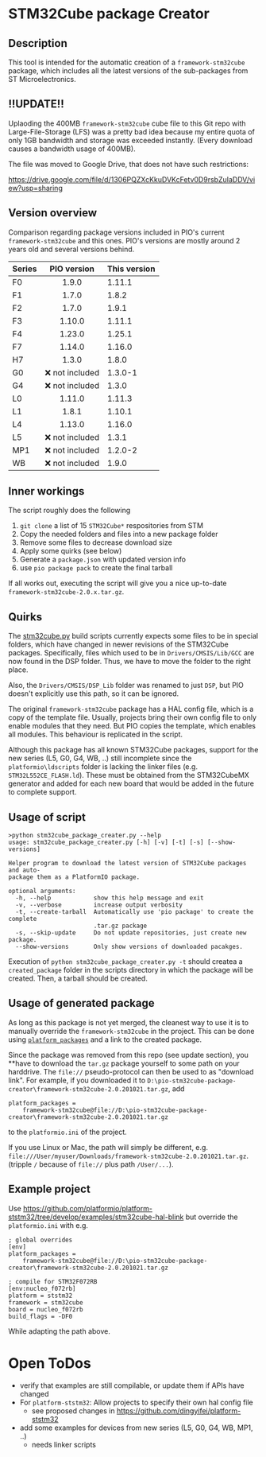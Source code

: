 # STM32Cube package Creator

## Description

This tool is intended for the automatic creation of a `framework-stm32cube` package, which includes all the latest versions of the sub-packages from ST Microelectronics. 

## **!!UPDATE!!** 

Uplaoding the 400MB `framework-stm32cube` cube file to this Git repo with Large-File-Storage (LFS) was a pretty bad idea because my entire quota of only 1GB bandwidth and storage was exceeded instantly. (Every download causes a bandwidth usage of 400MB). 

The file was moved to Google Drive, that does not have such restrictions: 

https://drive.google.com/file/d/1306PQZXcKkuDVKcFetv0D9rsbZuIaDDV/view?usp=sharing 


## Version overview 

Comparison regarding package versions included in PIO's current `framework-stm32cube` and this ones. PIO's versions are mostly around 2 years old and several versions behind.

|Series| PIO version | This version |
|------|:-------------:|---------------|
| F0 	 | 1.9.0       | 1.11.1        | 	
| F1 	 | 1.7.0       | 1.8.2         |	
| F2 	 | 1.7.0       | 1.9.1         |	
| F3 	 | 1.10.0      | 1.11.1        | 	
| F4 	 | 1.23.0      | 1.25.1        | 	
| F7 	 | 1.14.0      | 1.16.0        | 	
| H7 	 | 1.3.0       | 1.8.0         |	
| G0 	 | ❌ not included | 1.3.0-1 | 	
| G4 	 | ❌ not included | 1.3.0 | 	
| L0 	 | 1.11.0      | 1.11.3        | 	
| L1 	 | 1.8.1       | 1.10.1        | 	
| L4 	 | 1.13.0      | 1.16.0        | 	
| L5 	 | ❌ not included | 1.3.1 | 	
| MP1  | ❌ not included | 1.2.0-2 | 	
| WB  | ❌ not included | 1.9.0 | 	


## Inner workings

The script roughly does the following
1. `git clone` a list of 15 `STM32Cube*` respositories from STM 
2. Copy the needed folders and files into a new package folder 
3. Remove some files to decrease download size 
4. Apply some quirks (see below)
5. Generate a `package.json` with updated version info
6. use `pio package pack` to create the final tarball

If all works out, executing the script will give you a nice up-to-date `framework-stm32cube-2.0.x.tar.gz`.

## Quirks

The [stm32cube.py](https://github.com/platformio/platform-ststm32/blob/develop/builder/frameworks/stm32cube.py) build scripts currently expects some files to be in special folders, which have changed in newer revisions of the STM32Cube packages. Specifically, files which used to be in `Drivers/CMSIS/Lib/GCC` are now found in the DSP folder. Thus, we have to move the folder to the right place.

Also, the `Drivers/CMSIS/DSP_Lib` folder was renamed to just `DSP`, but PIO doesn't explicitly use this path, so it can be ignored.

The original `framework-stm32cube` package has a HAL config file, which is a copy of the template file. Usually, projects bring their own config file to only enable modules that they need. But PIO copies the template, which enables all modules. This behaviour is replicated in the script.

Although this package has all known STM32Cube packages, support for the new series (L5, G0, G4, WB, ..) still incomplete since the `platformio\ldscripts` folder is lacking the linker files (e.g. `STM32L552CE_FLASH.ld`). These must be obtained from the STM32CubeMX generator and added for each new board that would be added in the future to complete support.

## Usage of script

```
>python stm32cube_package_creater.py --help
usage: stm32cube_package_creater.py [-h] [-v] [-t] [-s] [--show-versions]

Helper program to download the latest version of STM32Cube packages and auto-
package them as a PlatformIO package.

optional arguments:
  -h, --help            show this help message and exit
  -v, --verbose         increase output verbosity
  -t, --create-tarball  Automatically use 'pio package' to create the complete
                        .tar.gz package
  -s, --skip-update     Do not update repositories, just create new package.
  --show-versions       Only show versions of downloaded pacakges.
```

Execution of `python stm32cube_package_creater.py -t` should createa a `created_package` folder in the scripts directory in which the package will be created. Then, a tarball should be created.

## Usage of generated package 

As long as this package is not yet merged, the cleanest way to use it is to manually override the `framework-stm32cube` in the project. This can be done using [`platform_packages`](https://docs.platformio.org/en/latest/projectconf/section_env_platform.html#platform-packages) and a link to the created package. 

Since the package was removed from this repo (see update section), you **have to download the `tar.gz` package yourself to some path on your harddrive. The `file://` pseudo-protocol can then be used to as "download link". For example, if you downloaded it to `D:\pio-stm32cube-package-creator\framework-stm32cube-2.0.201021.tar.gz`, add 
 

```
platform_packages = 
    framework-stm32cube@file://D:\pio-stm32cube-package-creator\framework-stm32cube-2.0.201021.tar.gz
```

to the `platformio.ini` of the project.

If you use Linux or Mac, the path will simply be different, e.g. `file:///User/myuser/Downloads/framework-stm32cube-2.0.201021.tar.gz`. (tripple `/` because of `file://` plus path `/User/...`).

## Example project 

Use https://github.com/platformio/platform-ststm32/tree/develop/examples/stm32cube-hal-blink but override the `platformio.ini` with e.g. 

```
; global overrides
[env]
platform_packages = 
    framework-stm32cube@file://D:\pio-stm32cube-package-creator\framework-stm32cube-2.0.201021.tar.gz

; compile for STM32F072RB
[env:nucleo_f072rb]
platform = ststm32
framework = stm32cube
board = nucleo_f072rb
build_flags = -DF0
```

While adapting the path above.


# Open ToDos

* verify that examples are still compilable, or update them if APIs have changed
* For `platform-ststm32`: Allow projects to specify their own hal config file
    * see proposed changes in https://github.com/dingyifei/platform-ststm32
* add some examples for devices from new series (L5, G0, G4, WB, MP1, ..)
   * needs linker scripts